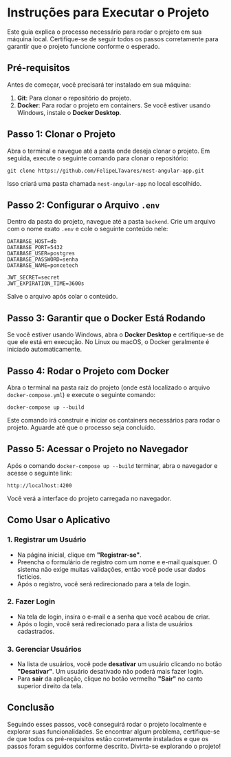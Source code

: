 # Instruções para Executar o Projeto

Este guia explica o processo necessário para rodar o projeto em sua máquina local. Certifique-se de seguir todos os passos corretamente para garantir que o projeto funcione conforme o esperado.

## Pré-requisitos

Antes de começar, você precisará ter instalado em sua máquina:

1. **Git**: Para clonar o repositório do projeto.
2. **Docker**: Para rodar o projeto em containers. Se você estiver usando Windows, instale o **Docker Desktop**.

## Passo 1: Clonar o Projeto

Abra o terminal e navegue até a pasta onde deseja clonar o projeto. Em seguida, execute o seguinte comando para clonar o repositório:

```git clone https://github.com/FelipeLTavares/nest-angular-app.git```

Isso criará uma pasta chamada `nest-angular-app` no local escolhido.

## Passo 2: Configurar o Arquivo `.env`

Dentro da pasta do projeto, navegue até a pasta `backend`. Crie um arquivo com o nome exato `.env` e cole o seguinte conteúdo nele:

```
DATABASE_HOST=db
DATABASE_PORT=5432
DATABASE_USER=postgres
DATABASE_PASSWORD=senha
DATABASE_NAME=poncetech

JWT_SECRET=secret
JWT_EXPIRATION_TIME=3600s
```

Salve o arquivo após colar o conteúdo.

## Passo 3: Garantir que o Docker Está Rodando

Se você estiver usando Windows, abra o **Docker Desktop** e certifique-se de que ele está em execução. No Linux ou macOS, o Docker geralmente é iniciado automaticamente.

## Passo 4: Rodar o Projeto com Docker

Abra o terminal na pasta raiz do projeto (onde está localizado o arquivo `docker-compose.yml`) e execute o seguinte comando:

```docker-compose up --build```

Este comando irá construir e iniciar os containers necessários para rodar o projeto. Aguarde até que o processo seja concluído.

## Passo 5: Acessar o Projeto no Navegador

Após o comando ```docker-compose up --build``` terminar, abra o navegador e acesse o seguinte link:

`http://localhost:4200`

Você verá a interface do projeto carregada no navegador.

## Como Usar o Aplicativo

### 1. Registrar um Usuário

- Na página inicial, clique em **"Registrar-se"**.
- Preencha o formulário de registro com um nome e e-mail quaisquer. O sistema não exige muitas validações, então você pode usar dados fictícios.
- Após o registro, você será redirecionado para a tela de login.

### 2. Fazer Login

- Na tela de login, insira o e-mail e a senha que você acabou de criar.
- Após o login, você será redirecionado para a lista de usuários cadastrados.

### 3. Gerenciar Usuários

- Na lista de usuários, você pode **desativar** um usuário clicando no botão **"Desativar"**. Um usuário desativado não poderá mais fazer login.
- Para **sair** da aplicação, clique no botão vermelho **"Sair"** no canto superior direito da tela.

## Conclusão

Seguindo esses passos, você conseguirá rodar o projeto localmente e explorar suas funcionalidades. Se encontrar algum problema, certifique-se de que todos os pré-requisitos estão corretamente instalados e que os passos foram seguidos conforme descrito. Divirta-se explorando o projeto!
